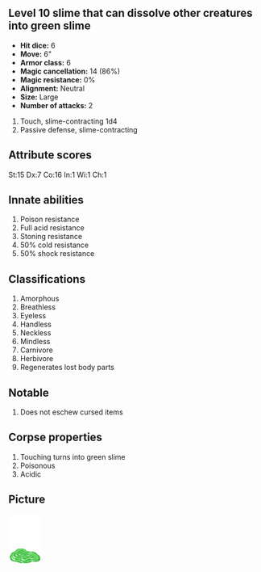## Level 10 slime that can dissolve other creatures into green slime

- **Hit dice:** 6
- **Move:** 6"
- **Armor class:** 6
- **Magic cancellation:** 14 (86%)
- **Magic resistance:** 0%
- **Alignment:** Neutral
- **Size:** Large
- **Number of attacks:** 2
1. Touch, slime-contracting 1d4
2. Passive defense, slime-contracting

## Attribute scores

St:15 Dx:7 Co:16 In:1 Wi:1 Ch:1

## Innate abilities

1. Poison resistance
2. Full acid resistance
3. Stoning resistance
4. 50% cold resistance
5. 50% shock resistance

## Classifications

1. Amorphous
2. Breathless
3. Eyeless
4. Handless
5. Neckless
6. Mindless
7. Carnivore
8. Herbivore
9. Regenerates lost body parts

## Notable

1. Does not eschew cursed items

## Corpse properties

1. Touching turns into green slime
2. Poisonous
3. Acidic

## Picture

![Green slime](https://github.com/hyvanmielenpelit/GnollHackTileSet/blob/main/Monsters/green_slime/green_slime.png?raw=true)
